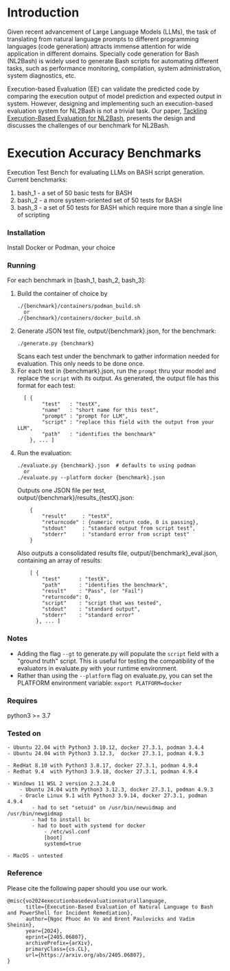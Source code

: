 # Introduction
Given recent advancement of Large Language Models (LLMs), the task of translating from natural language prompts to different programming languages (code generation) attracts immense attention for wide application in different domains. Specially code generation for Bash (NL2Bash) is widely used to generate Bash scripts for automating different tasks, such as performance monitoring, compilation, system administration, system diagnostics, etc. 

Execution-based Evaluation (EE) can validate the predicted code by comparing the execution output of model prediction and expected output in system. However, designing and implementing such an execution-based evaluation system for NL2Bash is not a trivial task. Our paper, [Tackling Execution-Based Evaluation for NL2Bash](https://arxiv.org/abs/2405.06807), presents the design and discusses the challenges of our benchmark for NL2Bash.

# Execution Accuracy Benchmarks
Execution Test Bench for evaluating LLMs on BASH script generation.
Current benchmarks:  
1. bash_1 - a set of 50 basic tests for BASH
2. bash_2 - a more system-oriented set of 50 tests for BASH 
3. bash_3 - a set of 50 tests for BASH which require more than a single line of scripting

### Installation
Install Docker or Podman, your choice

### Running
For each benchmark in [bash_1, bash_2, bash_3]:
1. Build the container of choice by
    ````{bash}
    ./{benchmark}/containers/podman_build.sh
      or 
    ./{benchmark}/containers/docker_build.sh
    ````
2. Generate JSON test file, output/{benchmark}.json, for the benchmark:  
    ````{bash}
    ./generate.py {benchmark}
    ```` 
    Scans each test under the benchmark to gather information needed for evaluation. This only needs to be done once.
3. For each test in {benchmark}.json, run the `prompt` thru your model and replace the `script` with its output.
    As generated, the output file has this format for each test:
    ````{json}
      [ {
            "test"   : "testX",
            "name"   : "short name for this test",
            "prompt" : "prompt for LLM",
            "script" : "replace this field with the output from your LLM",
            "path"   : "identifies the benchmark"
        }, ... ]
    ````
4. Run the evaluation:  
    ````{bash}
    ./evaluate.py {benchmark}.json  # defaults to using podman
      or 
    ./evaluate.py --platform docker {benchmark}.json
    ````
    Outputs one JSON file per test, output/{benchmark}/results_{testX}.json:  
    ````{json}
        {
            "result"     : "testX",
            "returncode" : {numeric return code, 0 is passing},
            "stdout"     : "standard output from script test",
            "stderr"     : "standard error from script test"
        }
    ````
    Also outputs a consolidated results file, output/{benchmark}_eval.json, containing an array of results:  
    ````{json}
        [ {
            "test"      : "testX",
            "path"      : "identifies the benchmark",
            "result"    : "Pass", (or "Fail")
            "returncode": 0,
            "script"    : "script that was tested",
            "stdout"    : "standard output",
            "stderr"    : "standard error"
          }, ... ]
    ````
### Notes
- Adding the flag `--gt` to generate.py will populate the `script` field with a "ground truth" script. This is useful for testing the compatibility of the evaluators in evaluate.py with your runtime environment. 
- Rather than using the `--platform` flag on evaluate.py, you can set the PLATFORM environment variable: `export PLATFORM=docker`
### Requires
python3 >= 3.7

### Tested on
    - Ubuntu 22.04 with Python3 3.10.12, docker 27.3.1, podman 3.4.4
    - Ubuntu 24.04 with Python3 3.12.3,  docker 27.3.1, podman 4.9.3

    - RedHat 8.10 with Python3 3.8.17, docker 27.3.1, podman 4.9.4
    - Redhat 9.4  with Python3 3.9.18, docker 27.3.1, podman 4.9.4

    - Windows 11 WSL 2 version 2.3.24.0
        - Ubuntu 24.04 with Python3 3.12.3, docker 27.3.1, podman 4.9.3
        - Oracle Linux 9.1 with Python3 3.9.14, docker 27.3.1, podman 4.9.4
            - had to set "setuid" on /usr/bin/newuidmap and /usr/bin/newgidmap
            - had to install bc
            - had to boot with systemd for docker
                - /etc/wsl.conf
                [boot]
                systemd=true

    - MacOS - untested

### Reference
Please cite the following paper should you use our work.

````{json}
@misc{vo2024executionbasedevaluationnaturallanguage,
      title={Execution-Based Evaluation of Natural Language to Bash and PowerShell for Incident Remediation}, 
      author={Ngoc Phuoc An Vo and Brent Paulovicks and Vadim Sheinin},
      year={2024},
      eprint={2405.06807},
      archivePrefix={arXiv},
      primaryClass={cs.CL},
      url={https://arxiv.org/abs/2405.06807}, 
}
````


